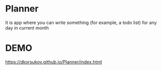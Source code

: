 # Planner
It is app where you can write something (for example, a todo list) for any day in current month

# DEMO
https://dkorsukov.github.io/Planner/index.html
